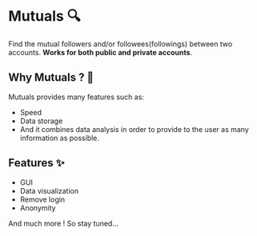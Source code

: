 # Mutuals 🔍
Find the mutual followers and/or followees(followings) between two accounts. **Works for both public and private accounts**.

## Why Mutuals ? 🧐

Mutuals provides many features such as: 
- Speed 
- Data storage 
- And it combines data analysis in order to provide to the user as many information as possible.

## Features ✨

- GUI
- Data visualization
- Remove login
- Anonymity


And much more ! So stay tuned...
